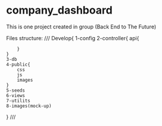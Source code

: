 # company_dashboard
This is one project created in group (Back End to The Future)

Files structure: 
///
Develop{
	1-config
	2-controller{
		api{

		}
	}
	3-db	
	4-public{
		css
		js
		images
	}
	5-seeds
	6-views
	7-utilits
	8-images(mock-up)
}
///
